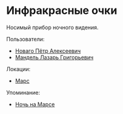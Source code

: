 Инфракрасные очки
=================

Носимый прибор ночного видения.

Пользователи:
- [Новаго Пётр Алексеевич](../persons/novago_petr_alekseevich.md)
- [Мандель Лазарь Григорьевич](../persons/mandel_lazar_grigorevich.md)

Локации:
- [Марс](../places/mars.md)

Упоминание:
- [Ночь на Марсе](../literature/noch_na_marse.md)